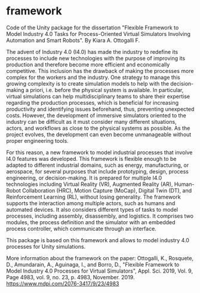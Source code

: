 # framework
Code of the Unity package for the dissertation "Flexible Framework to Model Industry 4.0 Tasks for Process-Oriented Virtual Simulators Involving Automation and Smart Robots".
By Kiara A. Ottogalli F.

The advent of Industry 4.0 (I4.0) has made the industry to redefine its processes to include new technologies with the purpose of improving its production and therefore become more efficient and economically competitive. This inclusion has the drawback of making the processes more complex for the workers and the industry. One strategy to manage this growing complexity is to create simulation models to help with the decision-making a priori, i.e. before the physical system is available. In particular, virtual simulations can help multidisciplinary teams to share their expertise regarding the production processes, which is beneficial for increasing productivity and identifying issues beforehand, thus, preventing unexpected costs. However, the development of immersive simulators oriented to the industry can be difficult as it must consider many different situations, actors, and workflows as close to the physical systems as possible. As the project evolves, the development can even become unmanageable without proper engineering tools.

For this reason, a new framework to model industrial processes that involve I4.0 features was developed. This framework is flexible enough to be adapted to different industrial domains, such as energy, manufacturing, or aerospace, for several purposes that include prototyping, design, process engineering, or decision-making. It is prepared for multiple I4.0 technologies including Virtual Reality (VR), Augmented Reality (AR), Human-Robot Collaboration (HRC), Motion Capture (MoCap), Digital Twin (DT), and Reinforcement Learning (RL), without losing generality. The framework supports the interaction among multiple actors, such as humans and automated devices. It also considers different types of tasks to model processes, including assembly, disassembly, and logistics. It comprises two modules, the process definition and the simulator with an embedded process controller, which communicate through an interface.

This package is based on this framework and allows to model industry 4.0 processes for Unity simulations.

More information about the framework on the paper:
Ottogalli, K., Rosquete, D., Amundarain, A., Aguinaga, I., and Borro, D., "Flexible Framework to Model Industry 4.0 Processes for Virtual Simulators", Appl. Sci. 2019, Vol. 9, Page 4983, vol. 9, no. 23, p. 4983, November. 2019.
https://www.mdpi.com/2076-3417/9/23/4983
